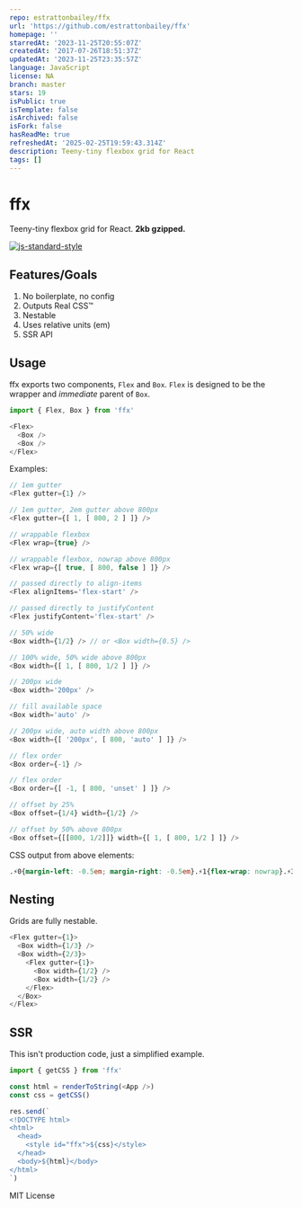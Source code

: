 ```yaml
---
repo: estrattonbailey/ffx
url: 'https://github.com/estrattonbailey/ffx'
homepage: ''
starredAt: '2023-11-25T20:55:07Z'
createdAt: '2017-07-26T18:51:37Z'
updatedAt: '2023-11-25T23:35:57Z'
language: JavaScript
license: NA
branch: master
stars: 19
isPublic: true
isTemplate: false
isArchived: false
isFork: false
hasReadMe: true
refreshedAt: '2025-02-25T19:59:43.314Z'
description: Teeny-tiny flexbox grid for React
tags: []
---
```


# ffx
Teeny-tiny flexbox grid for React. **2kb gzipped.**

[![js-standard-style](https://cdn.rawgit.com/feross/standard/master/badge.svg)](http://standardjs.com)

## Features/Goals
1. No boilerplate, no config
2. Outputs Real CSS™
3. Nestable
4. Uses relative units (em)
5. SSR API

## Usage
ffx exports two components, `Flex` and `Box`. `Flex` is designed to be the wrapper and *immediate* parent of `Box`.
```javascript
import { Flex, Box } from 'ffx'

<Flex>
  <Box />
  <Box />
</Flex>
```

Examples:
```javascript
// 1em gutter
<Flex gutter={1} />

// 1em gutter, 2em gutter above 800px
<Flex gutter={[ 1, [ 800, 2 ] ]} />

// wrappable flexbox
<Flex wrap={true} />

// wrappable flexbox, nowrap above 800px
<Flex wrap={[ true, [ 800, false ] ]} />

// passed directly to align-items
<Flex alignItems='flex-start' />

// passed directly to justifyContent
<Flex justifyContent='flex-start' />

// 50% wide
<Box width={1/2} /> // or <Box width={0.5} />

// 100% wide, 50% wide above 800px
<Box width={[ 1, [ 800, 1/2 ] ]} />

// 200px wide
<Box width='200px' />

// fill available space
<Box width='auto' />

// 200px wide, auto width above 800px
<Box width={[ '200px', [ 800, 'auto' ] ]} />

// flex order
<Box order={-1} />

// flex order
<Box order={[ -1, [ 800, 'unset' ] ]} />

// offset by 25%
<Box offset={1/4} width={1/2} />

// offset by 50% above 800px
<Box offset={[[800, 1/2]]} width={[ 1, [ 800, 1/2 ] ]} />
```

CSS output from above elements:
```css
.⚡︎0{margin-left: -0.5em; margin-right: -0.5em}.⚡︎1{flex-wrap: nowrap}.⚡︎3{margin-left: -0em; margin-right: -0em}.⚡︎4{flex-wrap: wrap}@media(min-width:50em){.⚡︎5{flex-wrap: nowrap}}@media(min-width:50em){.⚡︎2{margin-left: -1em; margin-right: -1em}}
```

## Nesting
Grids are fully nestable.
```javascript
<Flex gutter={1}>
  <Box width={1/3} />
  <Box width={2/3}>
    <Flex gutter={1}>
      <Box width={1/2} />
      <Box width={1/2} />
    </Flex>
  </Box>
</Flex>
```

## SSR
This isn't production code, just a simplified example.
```javascript
import { getCSS } from 'ffx'

const html = renderToString(<App />)
const css = getCSS()

res.send(`
<!DOCTYPE html>
<html>
  <head>
    <style id="ffx">${css}</style>
  </head>
  <body>${html}</body>
</html>
`)
```

MIT License
